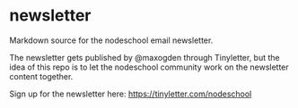 newsletter
==========

Markdown source for the nodeschool email newsletter.

The newsletter gets published by @maxogden through Tinyletter, but the idea of this repo is to let the nodeschool community work on the newsletter content together.

Sign up for the newsletter here: https://tinyletter.com/nodeschool

